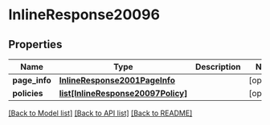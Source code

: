 # InlineResponse20096

## Properties
Name | Type | Description | Notes
------------ | ------------- | ------------- | -------------
**page_info** | [**InlineResponse2001PageInfo**](InlineResponse2001PageInfo.md) |  | [optional] 
**policies** | [**list[InlineResponse20097Policy]**](InlineResponse20097Policy.md) |  | [optional] 

[[Back to Model list]](../README.md#documentation-for-models) [[Back to API list]](../README.md#documentation-for-api-endpoints) [[Back to README]](../README.md)


